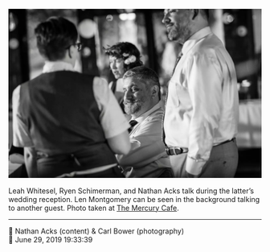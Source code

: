 ![Leah Whitsel, Ryen Schimerman, and Nathan Acks talk](assets/43afd7ca2759fc41af423c69ef154d74.webp)

Leah Whitesel, Ryen Schimerman, and Nathan Acks talk during the latter’s wedding reception. Len Montgomery can be seen in the background talking to another guest. Photo taken at [The Mercury Cafe](http://mercurycafe.com/).

- - - -

<span aria-hidden="true">👥</span> Nathan Acks (content) & Carl Bower (photography)  
<span aria-hidden="true">📅</span> June 29, 2019 19:33:39
